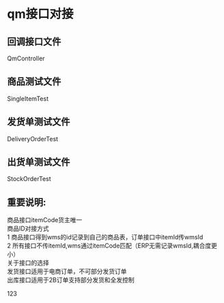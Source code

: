 # qm接口对接

## 回调接口文件
QmController
## 商品测试文件
SingleItemTest
## 发货单测试文件
DeliveryOrderTest
## 出货单测试文件
StockOrderTest
## 重要说明:
商品接口itemCode货主唯一<br>
商品ID对接方式<br>
  1 商品接口得到wms的id记录到自己的商品表，订单接口中itemId传wmsId<br>
  2 所有接口不传itemId,wms通过itemCode匹配（ERP无需记录wmsId,耦合度更小）<br>
关于接口的选择<br>
发货接口适用于电商订单，不可部分发货订单<br>
出库接口适用于2B订单支持部分发货和全发控制<br>

123